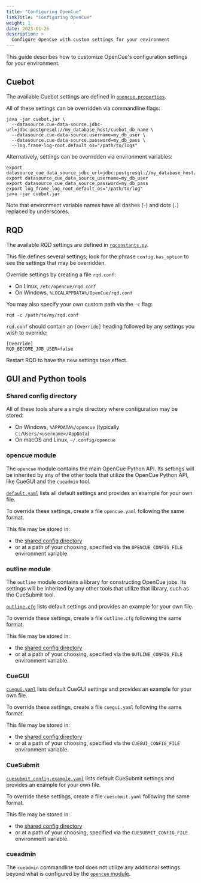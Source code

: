 ```yaml
---
title: "Configuring OpenCue"
linkTitle: "Configuring OpenCue"
weight: 1
date: 2023-01-26
description: >
  Configure OpenCue with custom settings for your environment
---
```


This guide describes how to customize OpenCue's configuration settings for your environment.

## Cuebot

The available Cuebot settings are defined in
[`opencue.properties`](https://github.com/AcademySoftwareFoundation/OpenCue/blob/master/cuebot/src/main/resources/opencue.properties).

All of these settings can be overridden via commandline flags:

```
java -jar cuebot.jar \
  --datasource.cue-data-source.jdbc-url=jdbc:postgresql://my_database_host/cuebot_db_name \
  --datasource.cue-data-source.username=my_db_user \
  --datasource.cue-data-source.password=my_db_pass \
  --log.frame-log-root.default_os="/path/to/logs"
```

Alternatively, settings can be overridden via environment variables:

```
export datasource_cue_data_source_jdbc_url=jdbc:postgresql://my_database_host/cuebot_db_name
export datasource_cue_data_source_username=my_db_user
export datasource_cue_data_source_password=my_db_pass
export log_frame_log_root_default_os="/path/to/log"
java -jar cuebot.jar
```

Note that environment variable names have all dashes (`-`) and dots (`.`) replaced by underscores. 

## RQD

The available RQD settings are defined in
[`rqconstants.py`](https://github.com/AcademySoftwareFoundation/OpenCue/blob/master/rqd/rqd/rqconstants.py).

This file defines several settings; look for the phrase `config.has_option` to see the settings
that may be overridden.

Override settings by creating a file `rqd.conf`:

* On Linux, `/etc/opencue/rqd.conf`
* On Windows, `%LOCALAPPDATA%/OpenCue/rqd.conf`

You may also specify your own custom path via the `-c` flag:

```
rqd -c /path/to/my/rqd.conf
```

`rqd.conf` should contain an `[Override]` heading followed by any settings you wish to override:

```
[Override]
RQD_BECOME_JOB_USER=false
```

Restart RQD to have the new settings take effect.

## GUI and Python tools

### Shared config directory

All of these tools share a single directory where configuration may be stored:

* On Windows, `%APPDATA%/opencue` (typically `C:/Users/<username>/AppData`)
* On macOS and Linux, `~/.config/opencue`

### opencue module

The `opencue` module contains the main OpenCue Python API. Its settings will be inherited
by any of the other tools that utilize the OpenCue Python API, like CueGUI and the `cueadmin`
tool.

[`default.yaml`](https://github.com/AcademySoftwareFoundation/OpenCue/blob/master/pycue/opencue/default.yaml)
lists all default settings and provides an example for your own file.

To override these settings, create a file `opencue.yaml` following the same format.

This file may be stored in:
- the [shared config directory](#shared-config-directory)
- or at a path of your choosing, specified via the `OPENCUE_CONFIG_FILE` environment variable.

### outline module

The `outline` module contains a library for constructing OpenCue jobs. Its settings will
be inherited by any other tools that utilize that library, such as the CueSubmit tool.

[`outline.cfg`](https://github.com/AcademySoftwareFoundation/OpenCue/blob/master/pyoutline/etc/outline.cfg)
lists default settings and provides an example for your own file.

To override these settings, create a file `outline.cfg` following the same format.

This file may be stored in:
- the [shared config directory](#shared-config-directory)
- or at a path of your choosing, specified via the `OUTLINE_CONFIG_FILE` environment variable.

### CueGUI

[`cuegui.yaml`](https://github.com/AcademySoftwareFoundation/OpenCue/blob/master/cuegui/cuegui/config/cuegui.yaml)
lists default CueGUI settings and provides an example for your own file.

To override these settings, create a file `cuegui.yaml` following the same format.

This file may be stored in:
- the [shared config directory](#shared-config-directory)
- or at a path of your choosing, specified via the `CUEGUI_CONFIG_FILE` environment variable.

### CueSubmit

[`cuesubmit_config.example.yaml`](https://github.com/AcademySoftwareFoundation/OpenCue/blob/master/cuesubmit/cuesubmit_config.example.yaml)
lists default CueSubmit settings and provides an example for your own file.

To override these settings, create a file `cuesubmit.yaml` following the same format.

This file may be stored in:
- the [shared config directory](#shared-config-directory)
- or at a path of your choosing, specified via the `CUESUBMIT_CONFIG_FILE` environment variable.

### cueadmin

The `cueadmin` commandline tool does not utilize any additional settings beyond what is configured
by the [`opencue` module](#opencue-module).
